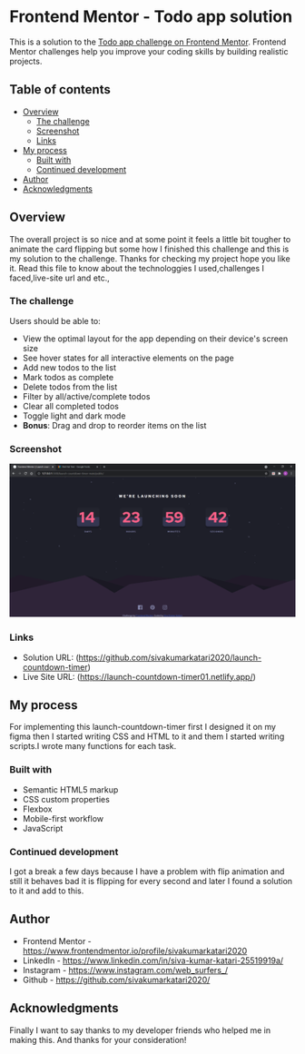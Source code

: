 # Frontend Mentor - Todo app solution

This is a solution to the [Todo app challenge on Frontend Mentor](https://www.frontendmentor.io/challenges/todo-app-Su1_KokOW). Frontend Mentor challenges help you improve your coding skills by building realistic projects. 

## Table of contents

- [Overview](#overview)
  - [The challenge](#the-challenge)
  - [Screenshot](#screenshot)
  - [Links](#links)
- [My process](#my-process)
  - [Built with](#built-with)
  - [Continued development](#continued-development)
- [Author](#author)
- [Acknowledgments](#acknowledgments)


## Overview

The overall project is so nice and at some point it feels a little bit tougher to animate the card flipping but some how I finished this challenge and this is my solution to the challenge. Thanks for checking my project hope you like it. Read this file to know about the technologgies I used,challenges I faced,live-site url and etc.,

### The challenge

Users should be able to:

- View the optimal layout for the app depending on their device's screen size
- See hover states for all interactive elements on the page
- Add new todos to the list
- Mark todos as complete
- Delete todos from the list
- Filter by all/active/complete todos
- Clear all completed todos
- Toggle light and dark mode
- **Bonus**: Drag and drop to reorder items on the list

### Screenshot

![](/public/images/my_preview.png)

### Links

- Solution URL: (https://github.com/sivakumarkatari2020/launch-countdown-timer)
- Live Site URL: (https://launch-countdown-timer01.netlify.app/)

## My process

For implementing this launch-countdown-timer first I designed it on my figma then I started writing CSS and HTML to it and them I started writing scripts.I wrote many functions for each task.

### Built with

- Semantic HTML5 markup
- CSS custom properties
- Flexbox
- Mobile-first workflow
- JavaScript
### Continued development

I got a break a few days because I have a problem with flip animation and still it behaves bad it is flipping for every second and later I found a solution to it and add to this.

## Author

- Frontend Mentor - https://www.frontendmentor.io/profile/sivakumarkatari2020
- LinkedIn - https://www.linkedin.com/in/siva-kumar-katari-25519919a/
- Instagram - https://www.instagram.com/web_surfers_/
- Github - https://github.com/sivakumarkatari2020/

## Acknowledgments

Finally I want to say thanks to my developer friends who helped me in making this. And thanks for your consideration!


